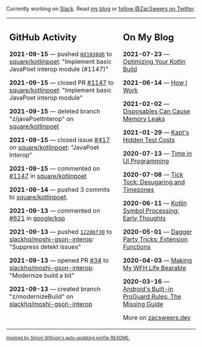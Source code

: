 Currently working on [Slack](https://slack.com/). Read [my blog](https://zacsweers.dev/) or [follow @ZacSweers on Twitter](https://twitter.com/ZacSweers).

<table><tr><td valign="top" width="60%">

## GitHub Activity
<!-- githubActivity starts -->
**2021-09-15** — pushed [`0d1030d6`](https://github.com/square/kotlinpoet/commit/0d1030d6c71d41213555b560868604a4bfd23361) to [square/kotlinpoet](https://api.github.com/repos/square/kotlinpoet): "Implement basic JavaPoet interop module (#1147)"

**2021-09-15** — closed PR [#1147](https://api.github.com/repos/square/kotlinpoet/pulls/1147) to [square/kotlinpoet](https://api.github.com/repos/square/kotlinpoet): "Implement basic JavaPoet interop module"

**2021-09-15** — deleted branch "z/javaPoetInterop" on [square/kotlinpoet](https://api.github.com/repos/square/kotlinpoet)

**2021-09-15** — closed issue [#417](https://api.github.com/repos/square/kotlinpoet/issues/417) on [square/kotlinpoet](https://api.github.com/repos/square/kotlinpoet): "JavaPoet Interop"

**2021-09-15** — commented on [#1147](https://github.com/square/kotlinpoet/pull/1147#issuecomment-919680575) in [square/kotlinpoet](https://api.github.com/repos/square/kotlinpoet)

**2021-09-14** — pushed 3 commits to [square/kotlinpoet](https://api.github.com/repos/square/kotlinpoet).

**2021-09-13** — commented on [#621](https://github.com/google/ksp/issues/621#issuecomment-918456539) in [google/ksp](https://api.github.com/repos/google/ksp)

**2021-09-13** — pushed [`1220bf30`](https://github.com/slackhq/moshi-gson-interop/commit/1220bf30e58bb211c1c39bae8d4ff95ecc04f60d) to [slackhq/moshi-gson-interop](https://api.github.com/repos/slackhq/moshi-gson-interop): "Suppress detekt issues"

**2021-09-13** — opened PR [#34](https://api.github.com/repos/slackhq/moshi-gson-interop/pulls/34) to [slackhq/moshi-gson-interop](https://api.github.com/repos/slackhq/moshi-gson-interop): "Modernize build a bit"

**2021-09-13** — created branch "z/modernizeBuild" on [slackhq/moshi-gson-interop](https://api.github.com/repos/slackhq/moshi-gson-interop)
<!-- githubActivity ends -->
</td><td valign="top" width="40%">

## On My Blog
<!-- blog starts -->
**2021-07-23** — [Optimizing Your Kotlin Build](https://www.zacsweers.dev/optimizing-your-kotlin-build/)

**2021-06-14** — [How I Work](https://www.zacsweers.dev/how-i-work/)

**2021-02-02** — [Disposables Can Cause Memory Leaks](https://www.zacsweers.dev/disposables-can-cause-memory-leaks/)

**2021-01-29** — [Kapt's Hidden Test Costs](https://www.zacsweers.dev/kapts-hidden-test-costs/)

**2020-07-13** — [Time in UI Programming](https://www.zacsweers.dev/time-in-ui/)

**2020-07-08** — [Tick Tock: Desugaring and Timezones](https://www.zacsweers.dev/ticktock-desugaring-timezones/)

**2020-06-11** — [Kotlin Symbol Processing: Early Thoughts](https://www.zacsweers.dev/kotlin-symbol-processor-early-thoughts/)

**2020-05-01** — [Dagger Party Tricks: Extension Functions](https://www.zacsweers.dev/dagger-party-tricks-extension-functions/)

**2020-04-03** — [Making My WFH Life Bearable](https://www.zacsweers.dev/making-wfh-life-bearable/)

**2020-03-16** — [Android's Built-in ProGuard Rules: The Missing Guide](https://www.zacsweers.dev/android-proguard-rules/)
<!-- blog ends -->
More on [zacsweers.dev](https://zacsweers.dev/)
</td></tr></table>

<sub><a href="https://simonwillison.net/2020/Jul/10/self-updating-profile-readme/">Inspired by Simon Willison's auto-updating profile README.</a></sub>
